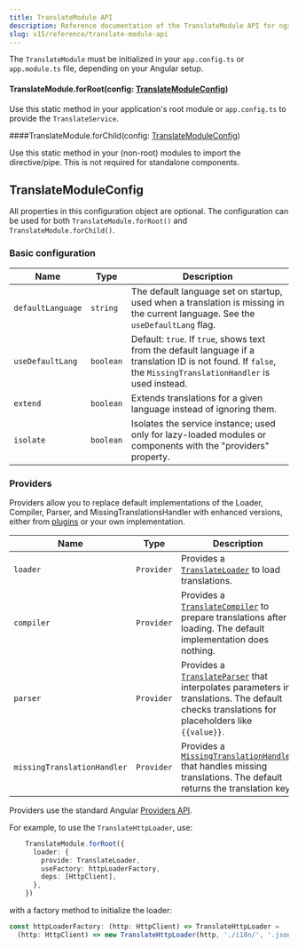 ```yaml
---
title: TranslateModule API
description: Reference documentation of the TranslateModule API for ngx-translate.
slug: v15/reference/translate-module-api
---
```


The `TranslateModule` must be initialized in your `app.config.ts` or `app.module.ts`
file, depending on your Angular setup.

#### TranslateModule.forRoot(config: [TranslateModuleConfig](#translatemoduleconfig))

Use this static method in your application's root module or `app.config.ts` to
provide the `TranslateService`.

\####TranslateModule.forChild(config: [TranslateModuleConfig](#translatemoduleconfig))

Use this static method in your (non-root) modules to import the directive/pipe.
This is not required for standalone components.

## TranslateModuleConfig

All properties in this configuration object are optional. The configuration
can be used for both `TranslateModule.forRoot()` and `TranslateModule.forChild()`.

### Basic configuration

| Name               | Type      | Description                                                                                                                                                                      |
|--------------------|-----------|----------------------------------------------------------------------------------------------------------------------------------------------------------------------------------|
| `defaultLanguage`   | `string`  | The default language set on startup, used when a translation is missing in the current language. See the `useDefaultLang` flag.                                                  |
| `useDefaultLang`    | `boolean` | Default: `true`. If `true`, shows text from the default language if a translation ID is not found. If `false`, the `MissingTranslationHandler` is used instead.                  |
| `extend`            | `boolean` | Extends translations for a given language instead of ignoring them.                                                                                                              |
| `isolate`           | `boolean` | Isolates the service instance; used only for lazy-loaded modules or components with the "providers" property.                                                                     |

### Providers

Providers allow you to replace default implementations of the Loader, Compiler,
Parser, and MissingTranslationsHandler with enhanced versions, either from
[plugins](/v15/resources/plugins) or your own implementation.

| Name                        | Type      | Description                                                                                                                                                                      |
|-----------------------------|-----------|----------------------------------------------------------------------------------------------------------------------------------------------------------------------------------|
| `loader`                    | `Provider`| Provides a [`TranslateLoader`](/v15/reference/translate-loader-api) to load translations.                                                                                             |
| `compiler`                  | `Provider`| Provides a [`TranslateCompiler`](/v15/reference/translate-compiler-api) to prepare translations after loading. The default implementation does nothing.                               |
| `parser`                    | `Provider`| Provides a [`TranslateParser`](/v15/reference/translate-parser-api) that interpolates parameters in translations. The default checks translations for placeholders like `{{value}}`.   |
| `missingTranslationHandler` | `Provider`| Provides a [`MissingTranslationHandler`](/v15/reference/missing-translation-handler-api) that handles missing translations. The default returns the translation key.                   |

Providers use the standard Angular [Providers API](https://angular.dev/guide/di/dependency-injection-providers).

For example, to use the `TranslateHttpLoader`, use:

~~~ts title="app.config.ts / app.module.ts"
    TranslateModule.forRoot({
      loader: {
        provide: TranslateLoader,
        useFactory: httpLoaderFactory,
        deps: [HttpClient],
      },
    })
~~~

with a factory method to initialize the loader:

~~~ts
const httpLoaderFactory: (http: HttpClient) => TranslateHttpLoader = 
  (http: HttpClient) => new TranslateHttpLoader(http, './i18n/', '.json');
~~~
